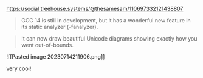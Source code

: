 https://social.treehouse.systems/@thesamesam/110697332121438807

> GCC 14 is still in development, but it has a wonderful new feature in its static analyzer (-fanalyzer).

> It can now draw beautiful Unicode diagrams showing exactly how you went out-of-bounds.

![[Pasted image 20230714211906.png]]

very cool!